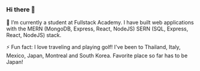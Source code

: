 ### Hi there 👋

🌱 I’m currently a student at Fullstack Academy. I have built web applications with the MERN (MongoDB, Express, React, NodeJS) SERN (SQL, Express, React, NodeJS)  stack. 

⚡ Fun fact: I love traveling and playing golf! I've been to Thailand, Italy, Mexico, Japan, Montreal and South Korea. Favorite place so far has to be Japan!
